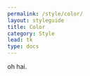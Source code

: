 ```yaml
---
permalink: /style/color/
layout: styleguide
title: Color
category: Style
lead: tk
type: docs
---
```


oh hai.

